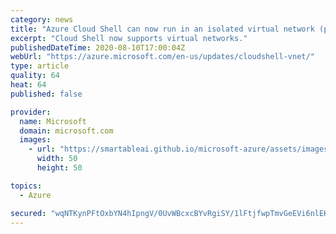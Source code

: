 ```yaml
---
category: news
title: "Azure Cloud Shell can now run in an isolated virtual network (public preview)"
excerpt: "Cloud Shell now supports virtual networks."
publishedDateTime: 2020-08-10T17:00:04Z
webUrl: "https://azure.microsoft.com/en-us/updates/cloudshell-vnet/"
type: article
quality: 64
heat: 64
published: false

provider:
  name: Microsoft
  domain: microsoft.com
  images:
    - url: "https://smartableai.github.io/microsoft-azure/assets/images/organizations/microsoft.com-50x50.jpg"
      width: 50
      height: 50

topics:
  - Azure

secured: "wqNTKynPFtOxbYN4hIpngV/0UvWBcxcBYvRgiSY/1lFtjfwpTmvGeEVi6nlEKFWqNOsPaWeLLJU/9wVYI4gWexmI1D+fGRQWZfkfF9Bv5ABTMz1mYHebQCYs8Q4qr67FfCa19fQdJYEviEtwqoj3BzlfzGf9dsWsWb3Xrbd21lLbbeoNrCx5yXXNOT9CXQ7gXcWpQ4crZHGuPtckNnFz+bSpsk0vBnH8EXTWjou7HcCvG2B9yU+7H4OVshrPzrZ5if7ZUpa0WDH3aPzWips7+4RHoIrt9nVAwNKjVAOofPgR5VXXxzcB9fTBmD5InYvVnNXS2OTc1Fdu7qwvxumgWlNME/iMm9HwmKblXb2mu9I=;yCzvLwquvLJwGGf2yFO+ug=="
---
```


